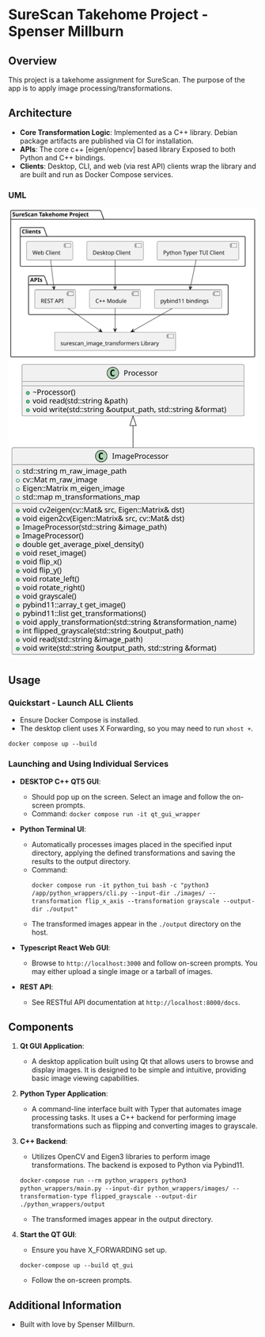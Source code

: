 # SureScan Takehome Project - Spenser Millburn

## Overview
This project is a takehome assignment for SureScan. The purpose of the app is to apply image processing/transformations.

## Architecture

- **Core Transformation Logic**: Implemented as a C++ library. Debian package artifacts are published via CI for installation.
- **APIs**: The core c++ [eigen/opencv] based library Exposed to both Python and C++ bindings.
- **Clients**: Desktop, CLI, and web (via rest API) clients wrap the library and are built and run as Docker Compose services.

### UML
![](./docs/assets/Architecture.svg)
![](./docs/assets/ImageProcessor.svg)

## Usage

### Quickstart - Launch ALL Clients
- Ensure Docker Compose is installed.
- The desktop client uses X Forwarding, so you may need to run `xhost +`.

```
docker compose up --build
```

### Launching and Using Individual Services

- **DESKTOP C++ QT5 GUI**: 
  - Should pop up on the screen. Select an image and follow the on-screen prompts.
  - Command: `docker compose run -it qt_gui_wrapper`

- **Python Terminal UI**: 
  - Automatically processes images placed in the specified input directory, applying the defined transformations and saving the results to the output directory.
  - Command: 
    ```shell
    docker compose run -it python_tui bash -c "python3 /app/python_wrappers/cli.py --input-dir ./images/ --transformation flip_x_axis --transformation grayscale --output-dir ./output"
    ```
  - The transformed images appear in the `./output` directory on the host.

- **Typescript React Web GUI**: 
  - Browse to `http://localhost:3000` and follow on-screen prompts. You may either upload a single image or a tarball of images.

- **REST API**: 
  - See RESTful API documentation at `http://localhost:8000/docs`.

## Components

1. **Qt GUI Application**: 
   - A desktop application built using Qt that allows users to browse and display images. It is designed to be simple and intuitive, providing basic image viewing capabilities.

2. **Python Typer Application**: 
   - A command-line interface built with Typer that automates image processing tasks. It uses a C++ backend for performing image transformations such as flipping and converting images to grayscale.

3. **C++ Backend**: 
   - Utilizes OpenCV and Eigen3 libraries to perform image transformations. The backend is exposed to Python via Pybind11.

   ```shell
   docker-compose run --rm python_wrappers python3 python_wrappers/main.py --input-dir python_wrappers/images/ --transformation-type flipped_grayscale --output-dir ./python_wrappers/output
   ```
   - The transformed images appear in the output directory.

4. **Start the QT GUI**: 
   - Ensure you have X_FORWARDING set up.
   ```shell
   docker-compose up --build qt_gui
   ```
   - Follow the on-screen prompts.

## Additional Information

- Built with love by Spenser Millburn.

